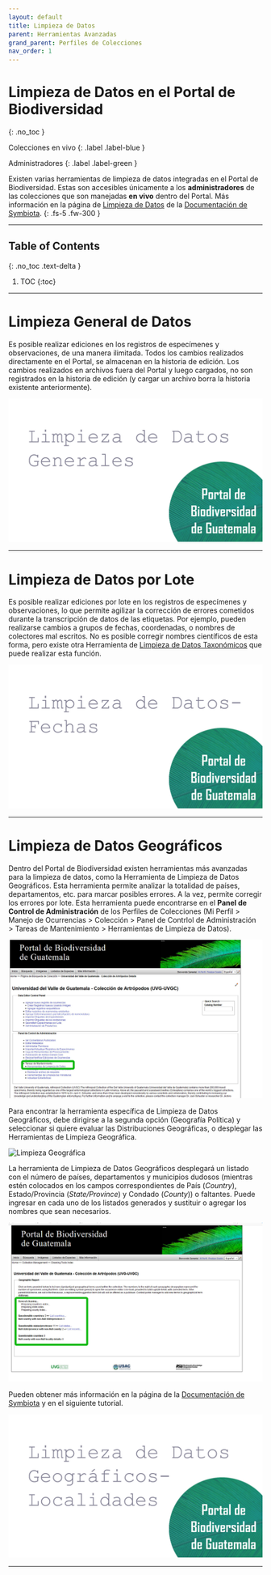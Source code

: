```yaml
---
layout: default
title: Limpieza de Datos 
parent: Herramientas Avanzadas
grand_parent: Perfiles de Colecciones
nav_order: 1
---
```



# Limpieza de Datos en el Portal de Biodiversidad 
{: .no_toc }

<div class="code-example" markdown="1">
Colecciones en vivo
{: .label .label-blue }

Administradores
{: .label .label-green }

<div>


Existen varias herramientas de limpieza de datos integradas en el Portal de Biodiversidad. Estas son accesibles únicamente a los **administradores** de las colecciones que son manejadas **en vivo** dentro del Portal. Más información en la página de [Limpieza de Datos](https://biokic.github.io/symbiota-docs/es/coll_manager/data_cleaning/) de la [Documentación de Symbiota](https://biokic.github.io/symbiota-docs/es/).
{: .fs-5 .fw-300 }

---

## Table of Contents
{: .no_toc .text-delta }

1. TOC
{:toc}

---

# Limpieza General de Datos

Es posible realizar ediciones en los registros de especímenes y observaciones, de una manera ilimitada. Todos los cambios realizados directamente en el Portal, se almacenan en la historia de edición. Los cambios realizados en archivos fuera del Portal y luego cargados, no son registrados en la historia de edición (y cargar un archivo borra la historia existente anteriormente).

[<img src="https://github.com/GuatemalaPortal/guatemalaportal.github.io/blob/main/static/portal/LimpiezaGenera.jpg?raw=true" alt="Limpieza de Datos">](https://www.youtube.com/watch?v=2zKP-ECmcxE&list=PLodoeyEer2vho0PDuy63diaITDfVMhxYE&index=3)

---

# Limpieza de Datos por Lote

Es posible realizar ediciones  por lote en los registros de especímenes y observaciones, lo que permite agilizar la corrección de errores cometidos durante la transcripción de datos de las etiquetas. Por ejemplo, pueden realizarse cambios a grupos de fechas, coordenadas, o nombres de colectores mal escritos. No es posible corregir nombres científicos de esta forma, pero existe otra Herramienta de [Limpieza de Datos Taxonómicos](https://biokic.github.io/symbiota-docs/coll_manager/data_cleaning/taxonomy/) que puede realizar esta función. 

[<img src="https://github.com/GuatemalaPortal/guatemalaportal.github.io/blob/main/static/portal/Fechas.jpg?raw=true" alt="Limpieza de Datos">](https://www.youtube.com/watch?v=zJPqLq-TST0&list=PLodoeyEer2vho0PDuy63diaITDfVMhxYE&index=4)

--- 

# Limpieza de Datos Geográficos

Dentro del Portal de Biodiversidad existen herramientas más avanzadas para la limpieza de datos, como la Herramienta de Limpieza de Datos Geográficos. Esta herramienta permite analizar la totalidad de países, departamentos, etc. para marcar posibles errores. A la vez, permite corregir los errores por lote. Esta herramienta puede encontrarse en el **Panel de Control de Administración** de los Perfiles de Colecciones (Mi Perfil > Manejo de Ocurrencias > Colección > Panel de Contrlol de Administración > Tareas de Mantenimiento > Herramientas de Limpieza de Datos). 

<img src="https://github.com/GuatemalaPortal/guatemalaportal.github.io/blob/main/static/portal/Limpieza%20de%20datos1.jpg?raw=true" alt="Limpieza Geográfica">

Para encontrar la herramienta específica de Limpieza de Datos Geográficos, debe dirigirse a la segunda opción (Geografía Política) y seleccionar si quiere evaluar las Distribuciones Geográficas, o desplegar las Herramientas de Limpieza Geográfica.

<img src="https://github.com/GuatemalaPortal/guatemalaportal.github.io/blob/main/static/portal/Limpieza%20geogr%C3%A1fica.jpg?raw=true" alt="Limpieza Geográfica">

La herramienta de Limpieza de Datos Geográficos desplegará un listado con el número de países, departamentos y municipios dudosos (mientras estén colocados en los campos correspondientes de País (_Country_), Estado/Provincia (_State/Province_) y Condado (_County_)) o faltantes. Puede ingresar en cada uno de los listados generados y sustituir o agregar los nombres que sean necesarios.

<img src="https://github.com/GuatemalaPortal/guatemalaportal.github.io/blob/main/static/portal/Questionable%20countries.jpg?raw=truee" alt="Limpieza Geográfica">

Pueden obtener más información en la página de la [Documentación de Symbiota](https://biokic.github.io/symbiota-docs/es/coll_manager/data_cleaning/geography/) y en el siguiente tutorial.

[<img src="https://github.com/GuatemalaPortal/guatemalaportal.github.io/blob/main/static/portal/LimpiezaLocalidades.jpg?raw=true" alt="Limpieza Geográfica">](https://www.youtube.com/watch?v=wVevlo2Vh20&list=PLodoeyEer2vho0PDuy63diaITDfVMhxYE&index=2)

---

